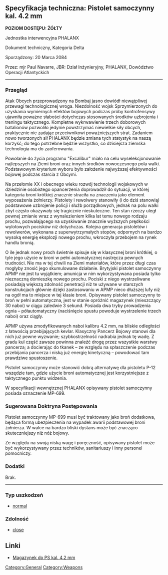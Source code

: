 ## Specyfikacja techniczna: Pistolet samoczynny kal. 4.2 mm

**POZIOM DOSTĘPU: ŻÓŁTY**

Jednostka interwencyjna PHALANX

Dokument techniczny, Kategoria Delta

Sporządzony: 20 Marca 2084

Przez: mjr Paul Navarre, JBR: Dział Inżynieryjny, PHALANX, Dowództwo
Operacji Atlantyckich

------------------------------------------------------------------------

### Przegląd

Atak Obcych przeprowadzony na Bombaj jasno dowiódł niewątpliwej przewagi
technologicznej wroga. Niezdolność wojsk Sprzymierzonych do uzyskania
wymiernych efektów bojowych podczas próby kontrofensywy ujawniła poważne
słabości dotychczas stosowanych środków uzbrojenia i treningu
taktycznego. Kompletne wykrwawienie trzech doborowych batalionów
pozwoliło jedynie powstrzymać niewielkie siły obcych, praktycznie nie
zadając przeciwnikowi poważniejszych strat. Zadaniem nowo tworzonych sił
PHALANX będzie zmiana tych statystyk na naszą korzyść; do tego potrzebne
będzie wszystko, co dzisiejsza ziemska technologia ma do zaoferowania.

Powołanie do życia programu "Excalibur" miało na celu wyselekcjonowanie
najlepszych na Ziemi broni oraz innych środków nowoczesnego pola walki.
Podstawowym kryterium wyboru było założenie najwyższej efektywności
bojowej podczas starcia z Obcymi.

Na przełomie XX i obecnego wieku rozwój technologii wojskowych w
dziedzinie osobistego opancerzenia doprowadził do sytuacji, w której
kategoria broni krótkiej znacznie straciła na znaczeniu jako element
wyposażenia żołnierzy. Pistolety i rewolwery stanowiły (i do dziś
stanowią) podstawowe uzbrojenie policji i służb porządkowych, jednak na
polu walki zbyt często okazywały się tragicznie nieskuteczne. Ten stan
rzeczy uległ pewnej zmianie wraz z wynalezieniem kilka lat temu nowego
rodzaju prochu, pozwalającego na uzyskiwanie znacznie wyższych prędkości
wylotowych pocisków niż dotychczas. Kolejna generacja pistoletów i
rewolwerów, wykonana z superwytrzymałych stopów, odpornych na bardzo
wysoką energię eksplozji nowego prochu, wkroczyła przebojem na rynek
handlu bronią.

O ile jednak nowy proch świetnie spisuje się w klasycznej broni
krótkiej, o tyle jego użycie w broni w pełni automatycznej nastręcza
pewnych trudności. Nie ma w tej chwili na Ziemi materiałów, które przez
długi czas mogłyby znosić jego skumulowane działanie. Brytyjski pistolet
samoczynny APMP nie jest tu wyjątkiem; amunicja w nim wykorzystywana
posiada tylko nieznaczną domieszkę nowego prochu. Pociski z niego
wystrzeliwane posiadają większą zdolność penetracji niż te używane w
starszych konstrukcjach głównie dzięki zastosowaniu w APMP nieco
dłuższej lufy niż na ogół ma to miejsce w tej klasie broni. Opisywany
pistolet samoczynny to broń w pełni automatyczna, jest w stanie opróżnić
magazynek (mieszczący 30 naboi) w ciągu zaledwie 3 sekund. Posiada dwa
tryby prowadzenia ognia – półautomatyczny (naciśnięcie spustu powoduje
wystrzelenie trzech naboi) oraz ciągły.

APMP używa zmodyfikowanych naboi kalibru 4.2 mm, na bliskie odległości z
łatwością przebijających kevlar. Klasyczny Pancerz Bojowy stanowi dla
nich już pewne wyzwanie; szybkostrzelność nadrabia jednak tę wadę. Z
gradu kul część zawsze powinna znaleźć drogę przez wszystkie warstwy
pancerza; a docierając do tkanek – ze względu na spłaszczenie podczas
przebijania pancerza i niską już energię kinetyczną – powodować tam
prawdziwe spustoszenie.

Pistolet samoczynny może stanowić dobrą alternatywę dla pistoletu P-12
wszędzie tam, gdzie użycie broni automatycznej jest korzystniejsze z
taktycznego punktu widzenia.

W specyfikacji wewnętrznej PHALANX opisywany pistolet samoczynny posiada
oznaczenie MP-699.

### Sugerowana Doktryna Postępowania

Pistolet samoczynny MP-699 musi być traktowany jako broń dodatkowa,
będąca formą ubezpieczenia na wypadek awarii podstawowej broni
żołnierza. W walce na bardzo bliski dystans może być znacząco
skuteczniejszy niż nóż bojowy.

Ze względu na swoją niską wagę i poręczność, opisywany pistolet może być
wykorzystywany przez techników, sanitariuszy i inny personel pomocniczy.

### Dodatki

Brak.

------------------------------------------------------------------------

### Typ uszkodzeń

- [normal](Damage/normal "wikilink")

### Zdolność

- [close](Skills/close "wikilink")

## Linki

- [Magazynek do PS kal. 4.2
  mm](Ekwipunek/Amunicja/Magazynek_do_PS_kal._4.2mm "wikilink")

[Category:General](Category:General "wikilink")
[Category:Weapons](Category:Weapons "wikilink")